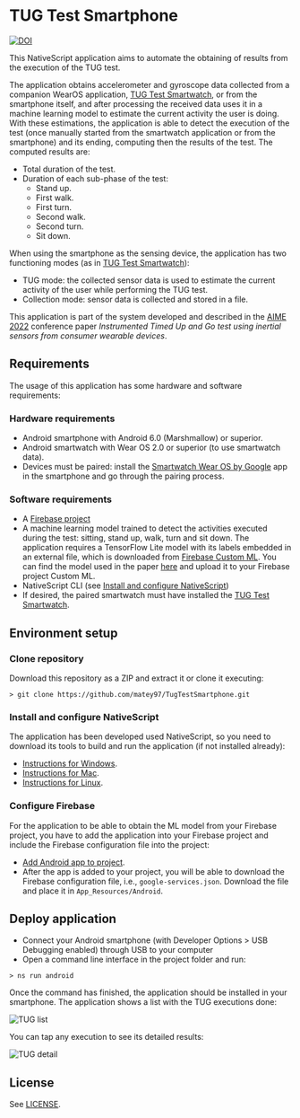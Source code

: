 # TUG Test Smartphone

[![DOI](https://zenodo.org/badge/449251517.svg)](https://zenodo.org/badge/latestdoi/449251517)

This NativeScript application aims to automate the obtaining of results from the execution of the TUG test.

The application obtains accelerometer and gyroscope data collected from a companion WearOS application,
[TUG Test Smartwatch](https://github.com/matey97/TugTestSmartwatch), or from the smartphone itself, and after processing the received data uses it in
a machine learning model to estimate the current activity the user is doing. With these estimations, the application
is able to detect the execution of the test (once manually started from the smartwatch application or from the smartphone) and its ending,
computing then the results of the test. The computed results are:

- Total duration of the test.
- Duration of each sub-phase of the test:
  - Stand up.
  - First walk.
  - First turn.
  - Second walk.
  - Second turn.
  - Sit down.

When using the smartphone as the sensing device, the application has two functioning modes (as in [TUG Test Smartwatch](https://github.com/matey97/TugTestSmartwatch)):
- TUG mode: the collected sensor data is used to estimate the current activity of the user while performing the TUG test.
- Collection mode: sensor data is collected and stored in a file.

This application is part of the system developed and described in the [AIME 2022](https://aime22.aimedicine.info) conference paper
*Instrumented Timed Up and Go test using inertial sensors from consumer wearable devices*.

## Requirements

The usage of this application has some hardware and software requirements:

### Hardware requirements
- Android smartphone with Android 6.0 (Marshmallow) or superior.
- Android smartwatch with Wear OS 2.0 or superior (to use smartwatch data).
- Devices must be paired: install the [Smartwatch Wear OS by Google](https://play.google.com/store/apps/details?id=com.google.android.wearable.app&hl=es&gl=US)
  app in the smartphone and go through the pairing process.

### Software requirements
- A [Firebase project](https://firebase.google.com/docs/android/setup#create-firebase-project)
- A machine learning model trained to detect the activities executed during the test: sitting, stand up, walk, turn and sit down.
  The application requires a TensorFlow Lite model with its labels embedded in an external file, which is downloaded from [Firebase Custom ML](https://firebase.google.com/docs/ml/use-custom-models).
  You can find the model used in the paper [here](https://github.com/matey97/TugTestAnalytics/tree/master/MODEL) and upload it to your Firebase project Custom ML.
- NativeScript CLI (see [Install and configure NativeScript](#install-and-configure-nativescript))
- If desired, the paired smartwatch must have installed the [TUG Test Smartwatch](https://github.com/matey97/TugTestSmartwatch).

## Environment setup

### Clone repository
Download this repository as a ZIP and extract it or clone it executing:

```
> git clone https://github.com/matey97/TugTestSmartphone.git
```

### Install and configure NativeScript
The application has been developed used NativeScript, so you need to download its tools to build and run the application (if not installed already):
- [Instructions for Windows](https://docs.nativescript.org/environment-setup.html#windows-android).
- [Instructions for Mac](https://docs.nativescript.org/environment-setup.html#macos-android).
- [Instructions for Linux](https://docs.nativescript.org/environment-setup.html#linux-android).

### Configure Firebase
For the application to be able to obtain the ML model from your Firebase project, you have to add the application into your
Firebase project and include the Firebase configuration file into the project:
- [Add Android app to project](https://firebase.google.com/docs/android/setup#register-app).
- After the app is added to your project, you will be able to download the Firebase configuration file, i.e., `google-services.json`.
  Download the file and place it in `App_Resources/Android`.


## Deploy application
- Connect your Android smartphone (with Developer Options > USB Debugging enabled) through USB to your computer
- Open a command line interface in the project folder and run:

```
> ns run android
```

Once the command has finished, the application should be installed in your smartphone.
The application shows a list with the TUG executions done:

![TUG list](screenshots/sp_list.png)

You can tap any execution to see its detailed results:

![TUG detail](screenshots/sp_detail.jpg)

## License

See [LICENSE](./LICENSE).



